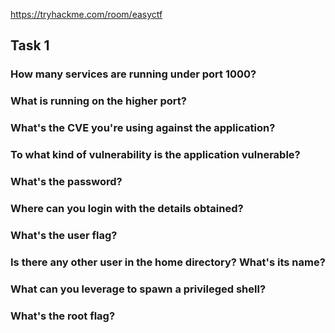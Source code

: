 https://tryhackme.com/room/easyctf

## Task 1

### How many services are running under port 1000?

### What is running on the higher port?

### What's the CVE you're using against the application?

### To what kind of vulnerability is the application vulnerable?

### What's the password?

### Where can you login with the details obtained?

### What's the user flag?

### Is there any other user in the home directory? What's its name?

### What can you leverage to spawn a privileged shell?

### What's the root flag?
